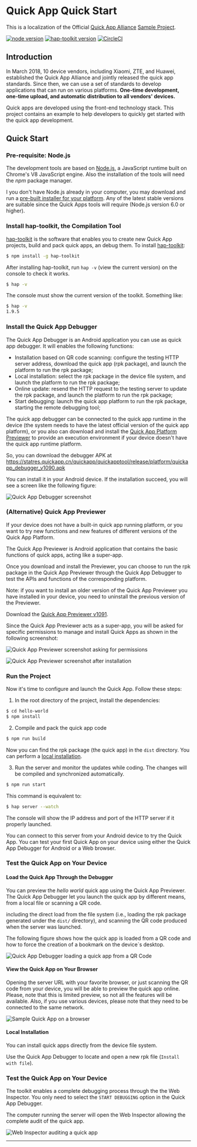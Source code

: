 # Quick App Quick Start

This is a localization of the Official [Quick App Alliance](https://www.quickapp.cn/) [Sample Project](https://github.com/quickappcn/sample).

[![node version][node-image]][node-url]
[![hap-toolkit version][hap-toolkit-image]][hap-toolkit-url]
[![CircleCI](https://circleci.com/gh/quickappcn/sample.svg?style=svg)](https://circleci.com/gh/quickappcn/sample)

[node-image]: https://img.shields.io/badge/node.js-%3E=_8-green.svg?style=flat-square
[node-url]: http://nodejs.org/download/
[hap-toolkit-image]: https://img.shields.io/badge/hap--toolkit-%3E=_0.6-blue.svg
[hap-toolkit-url]: https://www.npmjs.com/package/hap-toolkit

## Introduction

In March 2018, 10 device vendors, including Xiaomi, ZTE, and Huawei, established the Quick App Alliance and jointly released the quick app standards.
Since then, we can use a set of standards to develop applications that can run on various platforms. __One-time development, one-time upload, and automatic distribution to all vendors' devices.__

Quick apps are developed using the front-end technology stack. This project contains an example to help developers to quickly get started with the quick app development.

<!--
## Documents and Communities

- [Official Website & Documentation] (https://www.quickapp.cn/)
- [Developer Forum] (https://bbs.quickapp.cn/)
- [issues](https://github.com/quickappcn/issues/issues)
-->

## Quick Start

### Pre-requisite: Node.js

The development tools are based on [Node.js](https://nodejs.org), a JavaScript runtime built on Chrome's V8 JavaScript engine. Also the installation of the tools will need the _npm_ package manager. 

I you don't have Node.js already in your computer, you may download and run a [pre-built installer for your platform](https://nodejs.org/en/download/). Any of the latest stable versions are suitable since the Quick Apps tools will require (Node.js version 6.0 or higher).

### Install hap-toolkit, the Compilation Tool

[hap-toolkit](https://www.npmjs.com/package/hap-toolkit) is the software that enables you to create new Quick App projects, build and pack quick apps, an debug them. To install [hap-toolkit](https://www.npmjs.com/package/hap-toolkit):

```bash
$ npm install -g hap-toolkit
```

After installing hap-toolkit, run `hap -v` (view the current version) on the console to check it works.

```bash
$ hap -v
```
The console must show the current version of the toolkit. Something like:

```bash
$ hap -v
1.9.5
```

### Install the Quick App Debugger

The Quick App Debugger is an Android application you can use as quick app debugger. It will enables the following functions:

- Installation based on QR code scanning: configure the testing HTTP server address, download the quick app (rpk package), and launch the platform to run the rpk package;
- Local installation: select the rpk package in the device file system, and launch the platform to run the rpk package;
- Online update: resend the HTTP request to the testing server to update the rpk package, and launch the platform to run the rpk package;
- Start debugging: launch the quick app platform to run the rpk package, starting the remote debugging tool;

The quick app debugger can be connected to the quick app runtime in the device (the system needs to have the latest official version of the quick app platform), or you also can download and install the [Quick App Platform Previewer](#alternative-quick-app-previewer) to provide an execution environment if your device doesn't have the quick app runtime platform.

So, you can download the debugger APK at https://statres.quickapp.cn/quickapp/quickapptool/release/platform/quickapp_debugger_v1090.apk

You can install it in your Android device. If the installation succeed, you will see a screen like the following figure:

![Quick App Debugger screenshot](./images/debugger_main.jpg)


### (Alternative) Quick App Previewer

If your device does not have a built-in quick app running platform, or you want to try new functions and new features of different versions of the Quick App Platform.

The Quick App Previewer is Android application that contains the basic functions of quick apps, acting like a super-app. 

Once you download and install the Previewer, you can choose to run the rpk package in the Quick App Previewer through the Quick App Debugger to test the APIs and functions of the corresponding platform.

Note: if you want to install an older version of the Quick App Previewer you have installed in your device, you need to uninstall the previous version of the Previewer.

Download the [Quick App Previewer v1091](https://statres.quickapp.cn/quickapp/quickapptool/release/platform/quickapp_platform_preview_release_v1091.apk). 

Since the Quick App Previewer acts as a super-app, you will be asked for specific permissions to manage and install Quick Apps as shown in the following screenshot:

![Quick App Previewer screenshot asking for permissions](./images/preview_install_permission.jpg)

![Quick App Previewer screenshot after installation](./images/preview_install_permission.jpg)


### Run the Project

Now it's time to configure and launch the Quick App. Follow these steps:  

1. In the root directory of the project, install the dependencies:
```bash
$ cd hello-world
$ npm install
```

2. Compile and pack the quick app code
```bash
$ npm run build
```
Now you can find the rpk package (the quick app) in the `dist` directory. You can perform a [local installation](#local-installation).


3. Run the server and monitor the updates while coding. The changes will be compiled and synchronized automatically. 
```bash
$ npm run start
```

This command is equivalent to:

```bash
$ hap server --watch
```

The console will show the IP address and port of the HTTP server if it properly launched.

You can connect to this server from your Android device to try the Quick App. You can test your first Quick App on your device using either the Quick App Debugger for Android or a Web browser.


### Test the Quick App on Your Device

#### Load the Quick App Through the Debugger

You can preview the _hello world_ quick app using the Quick App Previewer. The Quick App Debugger let you launch the quick app by different means, from a local file or scanning a QR code.

including the direct load from the file system (i.e., loading the rpk package generated under the `dist/` directory), and scanning the QR code produced when the server was launched.

The following figure shows how the quick app is loaded from a QR code and how to force the creation of a bookmark on the device´s desktop.

![Quick App Debugger loading a quick app from a QR Code](./images/debugger_light.gif)

#### View the Quick App on Your Browser

Opening the server URL with your favorite browser, or just scanning the QR code from your device, you will be able to preview the quick app online. Please, note that this is limited preview, so not all the features will be available. Also, if you use various devices, please note that they need to be connected to the same network.

![Sample Quick App on a browser](/images/hello-world.jpg)


#### Local Installation

You can install quick apps directly from the device file system.

Use the Quick App Debugger to locate and open a new rpk file (`Install with file`). 


### Test the Quick App on Your Device

The toolkit enables a complete debugging process through the the Web Inspector. You only need to select the `START DEBUGGING` option in the Quick App Debugger. 

The computer running the server will open the Web Inspector allowing the complete audit of the quick app.

![Web Inspector auditing a quick app](/images/inspector.png)

---
